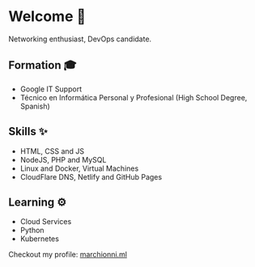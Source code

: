 # Welcome 👋

Networking enthusiast, DevOps candidate.

## Formation 🎓
 - Google IT Support
 - Técnico en Informática Personal y Profesional (High School Degree, Spanish)

## Skills ✨
 - HTML, CSS and JS
 - NodeJS, PHP and MySQL
 - Linux and Docker, Virtual Machines
 - CloudFlare DNS, Netlify and GitHub Pages

## Learning ⚙
 - Cloud Services
 - Python
 - Kubernetes

Checkout my profile: [marchionni.ml](https://marchionni.ml)
